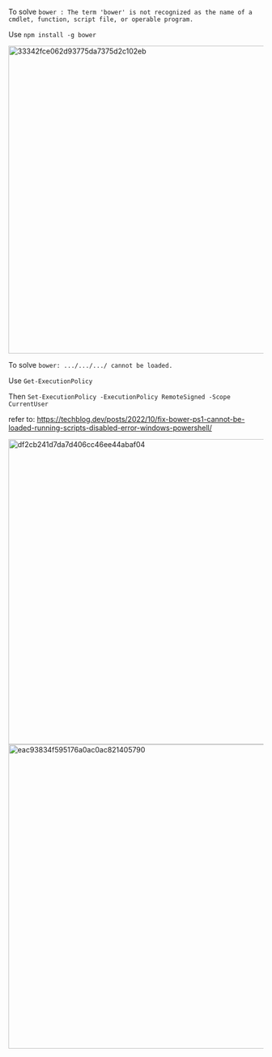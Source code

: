 To solve `bower : The term 'bower' is not recognized as the name of a cmdlet, function, script file, or operable program.`

Use `npm install -g bower`

<img width="608" alt="33342fce062d93775da7375d2c102eb" src="https://user-images.githubusercontent.com/74582280/227071717-a728c9d3-c9e3-48d8-bd99-9a33bad4ca23.png">

To solve `bower: .../.../.../ cannot be loaded.`

Use `Get-ExecutionPolicy`

Then `Set-ExecutionPolicy -ExecutionPolicy RemoteSigned -Scope CurrentUser`

refer to: https://techblog.dev/posts/2022/10/fix-bower-ps1-cannot-be-loaded-running-scripts-disabled-error-windows-powershell/

<img width="603" alt="df2cb241d7da7d406cc46ee44abaf04" src="https://user-images.githubusercontent.com/74582280/227071743-0485cd9b-14fd-4c4c-a892-305191af5d0b.png">

<img width="601" alt="eac93834f595176a0ac0ac821405790" src="https://user-images.githubusercontent.com/74582280/227071757-b1465ab1-535a-4e07-8d58-777384c6dc52.png">


